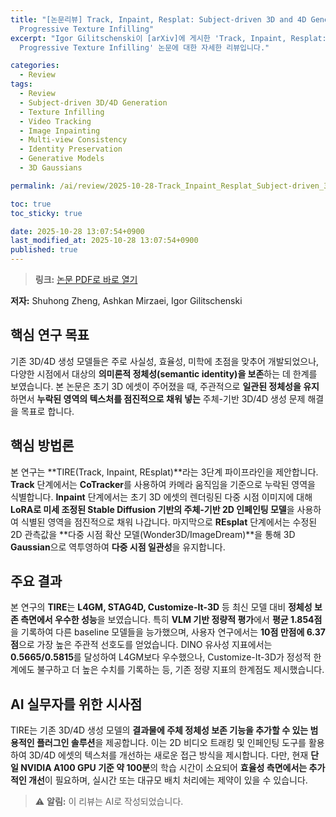 ```yaml
---
title: "[논문리뷰] Track, Inpaint, Resplat: Subject-driven 3D and 4D Generation with
  Progressive Texture Infilling"
excerpt: "Igor Gilitschenski이 [arXiv]에 게시한 'Track, Inpaint, Resplat: Subject-driven 3D and 4D Generation with
  Progressive Texture Infilling' 논문에 대한 자세한 리뷰입니다."

categories:
  - Review
tags:
  - Review
  - Subject-driven 3D/4D Generation
  - Texture Infilling
  - Video Tracking
  - Image Inpainting
  - Multi-view Consistency
  - Identity Preservation
  - Generative Models
  - 3D Gaussians

permalink: /ai/review/2025-10-28-Track_Inpaint_Resplat_Subject-driven_3D_and_4D_Generation_with_Progressive_Texture_Infilling/

toc: true
toc_sticky: true

date: 2025-10-28 13:07:54+0900
last_modified_at: 2025-10-28 13:07:54+0900
published: true
---
```

> **링크:** [논문 PDF로 바로 열기](https://arxiv.org/abs/2510.23605)

**저자:** Shuhong Zheng, Ashkan Mirzaei, Igor Gilitschenski



## 핵심 연구 목표
기존 3D/4D 생성 모델들은 주로 사실성, 효율성, 미학에 초점을 맞추어 개발되었으나, 다양한 시점에서 대상의 **의미론적 정체성(semantic identity)을 보존**하는 데 한계를 보였습니다. 본 논문은 초기 3D 에셋이 주어졌을 때, 주관적으로 **일관된 정체성을 유지**하면서 **누락된 영역의 텍스처를 점진적으로 채워 넣는** 주체-기반 3D/4D 생성 문제 해결을 목표로 합니다.

## 핵심 방법론
본 연구는 **TIRE(Track, Inpaint, REsplat)**라는 3단계 파이프라인을 제안합니다. **Track** 단계에서는 **CoTracker**를 사용하여 카메라 움직임을 기준으로 누락된 영역을 식별합니다. **Inpaint** 단계에서는 초기 3D 에셋의 렌더링된 다중 시점 이미지에 대해 **LoRA로 미세 조정된 Stable Diffusion 기반의 주체-기반 2D 인페인팅 모델**을 사용하여 식별된 영역을 점진적으로 채워 나갑니다. 마지막으로 **REsplat** 단계에서는 수정된 2D 관측값을 **다중 시점 확산 모델(Wonder3D/ImageDream)**을 통해 3D **Gaussian**으로 역투영하여 **다중 시점 일관성**을 유지합니다.

## 주요 결과
본 연구의 **TIRE**는 **L4GM, STAG4D, Customize-It-3D** 등 최신 모델 대비 **정체성 보존 측면에서 우수한 성능**을 보였습니다. 특히 **VLM 기반 정량적 평가**에서 **평균 1.854점**을 기록하여 다른 baseline 모델들을 능가했으며, 사용자 연구에서는 **10점 만점에 6.37점**으로 가장 높은 주관적 선호도를 얻었습니다. DINO 유사성 지표에서는 **0.5665/0.5815**를 달성하여 L4GM보다 우수했으나, Customize-It-3D가 정성적 한계에도 불구하고 더 높은 수치를 기록하는 등, 기존 정량 지표의 한계점도 제시했습니다.

## AI 실무자를 위한 시사점
TIRE는 기존 3D/4D 생성 모델의 **결과물에 주체 정체성 보존 기능을 추가할 수 있는 범용적인 플러그인 솔루션**을 제공합니다. 이는 2D 비디오 트래킹 및 인페인팅 도구를 활용하여 3D/4D 에셋의 텍스처를 개선하는 새로운 접근 방식을 제시합니다. 다만, 현재 **단일 NVIDIA A100 GPU 기준 약 100분**의 학습 시간이 소요되어 **효율성 측면에서는 추가적인 개선**이 필요하며, 실시간 또는 대규모 배치 처리에는 제약이 있을 수 있습니다.

> ⚠️ **알림:** 이 리뷰는 AI로 작성되었습니다.